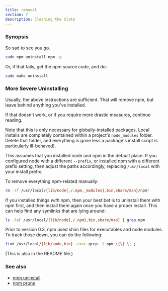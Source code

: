 ```yaml
---
title: removal
section: 7
description: Cleaning the Slate
---
```


### Synopsis

So sad to see you go.

```bash
sudo npm uninstall npm -g
```

Or, if that fails, get the npm source code, and do:

```bash
sudo make uninstall
```

### More Severe Uninstalling

Usually, the above instructions are sufficient.  That will remove
npm, but leave behind anything you've installed.

If that doesn't work, or if you require more drastic measures,
continue reading.

Note that this is only necessary for globally-installed packages.  Local
installs are completely contained within a project's `node_modules`
folder.  Delete that folder, and everything is gone less a package's
install script is particularly ill-behaved).

This assumes that you installed node and npm in the default place.  If
you configured node with a different `--prefix`, or installed npm with a
different prefix setting, then adjust the paths accordingly, replacing
`/usr/local` with your install prefix.

To remove everything npm-related manually:

```bash
rm -rf /usr/local/{lib/node{,/.npm,_modules},bin,share/man}/npm*
```

If you installed things *with* npm, then your best bet is to uninstall
them with npm first, and then install them again once you have a
proper install.  This can help find any symlinks that are lying
around:

```bash
ls -laF /usr/local/{lib/node{,/.npm},bin,share/man} | grep npm
```

Prior to version 0.3, npm used shim files for executables and node
modules.  To track those down, you can do the following:

```bash
find /usr/local/{lib/node,bin} -exec grep -l npm \{\} \; ;
```

(This is also in the README file.)

### See also

* [npm uninstall](/commands/npm-uninstall)
* [npm prune](/commands/npm-prune)
